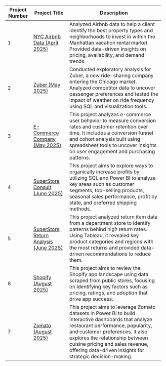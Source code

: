 | Project Number | Project Title | Description |
|----------------|---------------|-------------|
| 1 | [NYC Airbnb Data (April 2025)](./NYC-Airbnb-Data-April-2025) | Analyzed Airbnb data to help a client identify the best property types and neighborhoods to invest in within the Manhattan vacation rental market. Provided data-driven insights on pricing, availability, and demand trends. |
| 2 | [Zuber (May 2025)](./Zuber-May-2025) | Conducted exploratory analysis for Zuber, a new ride-sharing company entering the Chicago market. Analyzed competitor data to uncover passenger preferences and tested the impact of weather on ride frequency using SQL and visualization tools. |
| 3 | [E-Commerce Company (May 2025)](./E-Commerce-Company-May-2025) | This project analyzes e-commerce user behavior to measure conversion rates and customer retention over time. It includes a conversion funnel and cohort analysis built using spreadsheet tools to uncover insights on user engagement and purchasing patterns. |
| 4 | [SuperStore Consult (June 2025)](./SuperStore-Consult-June-2025) | This project aims to explore ways to organically increase profits by utilizing SQL and Power BI to analyze key areas such as customer segments, top-selling products, seasonal sales performance, profit by state, and preferred shipping methods. |
| 5 | [SuperStore Return Analysis (June 2025)](./SuperStore-Return-June-2025) | This project analyzed return item data from a department store to identify patterns behind high return rates. Using Tableau, it revealed key product categories and regions with the most returns and provided data-driven recommendations to reduce them. |
| 6 | [Shopify (August 2025)](./Shopify-August-2025) | This project aims to review the Shopify app landscape using data scraped from public stores, focusing on identifying key factors such as pricing, ratings, and adoption that drive app success. |
| 7 | [Zomato (August 2025)](./Zomato-August-2025) | This project aims to leverage Zomato datasets in Power BI to build interactive dashboards that analyze restaurant performance, popularity, and customer preferences. It also explores the relationship between cuisine pricing and sales revenue, offering data-driven insights for strategic decision-making. |
